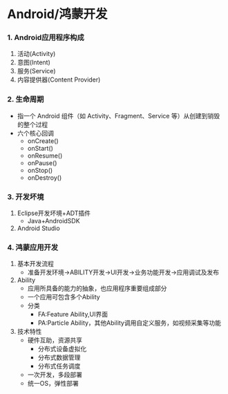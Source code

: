 # Android/鸿蒙开发
### 1. Android应用程序构成
1. 活动(Activity)
2. 意图(Intent)
3. 服务(Service)
4. 内容提供器(Content Provider)
### 2. 生命周期
* 指一个 Android 组件（如 Activity、Fragment、Service 等）从创建到销毁的整个过程
* 六个核心回调
  * onCreate()
  * onStart()
  * onResume()
  * onPause()
  * onStop()
  * onDestroy()
### 3. 开发坏境
1. Eclipse开发坏境+ADT插件
    * Java+AndroidSDK
2. Android Studio
### 4. 鸿蒙应用开发
1. 基本开发流程
   * 准备开发环境->ABILITY开发->UI开发->业务功能开发->应用调试及发布
2. Ability
   * 应用所具备的能力的抽象，也应用程序重要组成部分
   * 一个应用可包含多个Ability
   * 分类
     * FA:Feature Ability,UI界面
     * PA:Particle Ability，其他Ability调用自定义服务，如视频采集等功能
3. 技术特性
   * 硬件互助，资源共享
     * 分布式设备虚拟化
     * 分布式数据管理
     * 分布式任务调度
   * 一次开发，多段部署
   * 统一OS，弹性部署
